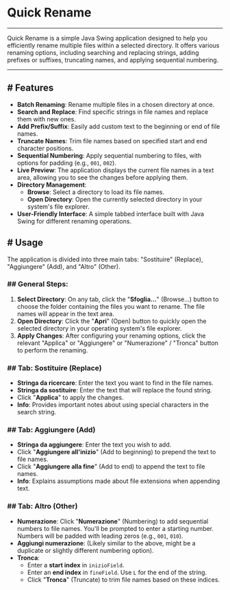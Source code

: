 # Quick Rename

---

Quick Rename is a simple Java Swing application designed to help you efficiently rename multiple files within a selected directory. It offers various renaming options, including searching and replacing strings, adding prefixes or suffixes, truncating names, and applying sequential numbering.

---

## # Features

* **Batch Renaming**: Rename multiple files in a chosen directory at once.
* **Search and Replace**: Find specific strings in file names and replace them with new ones.
* **Add Prefix/Suffix**: Easily add custom text to the beginning or end of file names.
* **Truncate Names**: Trim file names based on specified start and end character positions.
* **Sequential Numbering**: Apply sequential numbering to files, with options for padding (e.g., `001`, `002`).
* **Live Preview**: The application displays the current file names in a text area, allowing you to see the changes before applying them.
* **Directory Management**:
    * **Browse**: Select a directory to load its file names.
    * **Open Directory**: Open the currently selected directory in your system's file explorer.
* **User-Friendly Interface**: A simple tabbed interface built with Java Swing for different renaming operations.

## # Usage

The application is divided into three main tabs: "Sostituire" (Replace), "Aggiungere" (Add), and "Altro" (Other).

### ## General Steps:

1.  **Select Directory**: On any tab, click the "**Sfoglia...**" (Browse...) button to choose the folder containing the files you want to rename. The file names will appear in the text area.
2.  **Open Directory**: Click the "**Apri**" (Open) button to quickly open the selected directory in your operating system's file explorer.
3.  **Apply Changes**: After configuring your renaming options, click the relevant "Applica" or "Aggiungere" or "Numerazione" / "Tronca" button to perform the renaming.

### ## Tab: Sostituire (Replace)

* **Stringa da ricercare**: Enter the text you want to find in the file names.
* **Stringa da sostituire**: Enter the text that will replace the found string.
* Click "**Applica**" to apply the changes.
* **Info**: Provides important notes about using special characters in the search string.

### ## Tab: Aggiungere (Add)

* **Stringa da aggiungere**: Enter the text you wish to add.
* Click "**Aggiungere all'inizio**" (Add to beginning) to prepend the text to file names.
* Click "**Aggiungere alla fine**" (Add to end) to append the text to file names.
* **Info**: Explains assumptions made about file extensions when appending text.

### ## Tab: Altro (Other)

* **Numerazione**: Click "**Numerazione**" (Numbering) to add sequential numbers to file names. You'll be prompted to enter a starting number. Numbers will be padded with leading zeros (e.g., `001`, `010`).
* **Aggiungi numerazione**: (Likely similar to the above, might be a duplicate or slightly different numbering option).
* **Tronca**:
    * Enter a **start index** in `inizioField`.
    * Enter an **end index** in `fineField`. Use `L` for the end of the string.
    * Click "**Tronca**" (Truncate) to trim file names based on these indices.

